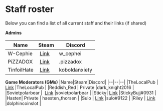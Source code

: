 # Staff roster

Below you can find a list of all current staff and their links (if shared)

**Admins**

|Name|Steam|Discord|
|--|--|--|
|W-Cephie|‎‏‏‎ ‏‏‎‎[Link](https://steamcommunity.com/id/vymajoris/)|w_cephei | 
|PiZZADOX|‏‏‎ [Link‎](https://steamcommunity.com/id/PiZZAD0X/) |.pizzadox | 
|TinfoilHate| ‏‏‎ ‎[Link](https://steamcommunity.com/id/tinfoilhate/) |koboldanxiety | 

**Game Moderators (GMs)**
|Name|Steam|Discord|
|--|--|--|
|TheLocalPub | ‏‏‎ ‎[Link](https://steamcommunity.com/id/TheLocalPub/) |TheLocalPub |
|Reddish_Red | ‏‏‎Private |dark_knight2016 | 
|Sovietpolarbear | ‏‏‎ ‎[Link](https://steamcommunity.com/profiles/76561198005813406) |sovietpolarbear | 
|Sticky|‏‏‎ ‎[Link](https://steamcommunity.com/id/StickyBujj/) |StickyBujj#0931 | 
|Hasten|‏‏‎ Private | haesten_thorsen | 
|Sulo |‏‏‎ ‎[Link](https://steamcommunity.com/profiles/76561197974294846/) |sulo#9122 | 
|Riley |‏‏‎ ‎[Link](https://steamcommunity.com/profiles/76561198030089572) |dolphincoinslot |